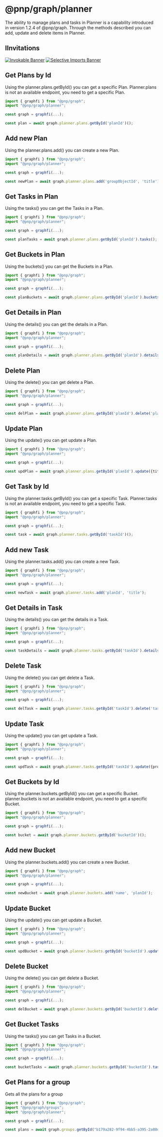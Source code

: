# @pnp/graph/planner

The ability to manage plans and tasks in Planner is a capability introduced in version 1.2.4 of @pnp/graph. Through the methods described
you can add, update and delete items in Planner.

## IInvitations

[![Invokable Banner](https://img.shields.io/badge/Invokable-informational.svg)](../concepts/invokable.md) [![Selective Imports Banner](https://img.shields.io/badge/Selective%20Imports-informational.svg)](../concepts/selective-imports.md)  

## Get Plans by Id

Using the planner.plans.getById() you can get a specific Plan.
Planner.plans is not an available endpoint, you need to get a specific Plan.

```TypeScript
import { graphfi } from "@pnp/graph";
import "@pnp/graph/planner";

const graph = graphfi(...);

const plan = await graph.planner.plans.getById('planId')();

```

## Add new Plan

Using the planner.plans.add() you can create a new Plan.

```TypeScript
import { graphfi } from "@pnp/graph";
import "@pnp/graph/planner";

const graph = graphfi(...);

const newPlan = await graph.planner.plans.add('groupObjectId', 'title');

```

## Get Tasks in Plan

Using the tasks() you can get the Tasks in a Plan.

```TypeScript
import { graphfi } from "@pnp/graph";
import "@pnp/graph/planner";

const graph = graphfi(...);

const planTasks = await graph.planner.plans.getById('planId').tasks();

```

## Get Buckets in Plan

Using the buckets() you can get the Buckets in a Plan.

```TypeScript
import { graphfi } from "@pnp/graph";
import "@pnp/graph/planner";

const graph = graphfi(...);

const planBuckets = await graph.planner.plans.getById('planId').buckets();

```

## Get Details in Plan

Using the details() you can get the details in a Plan.

```TypeScript
import { graphfi } from "@pnp/graph";
import "@pnp/graph/planner";

const graph = graphfi(...);

const planDetails = await graph.planner.plans.getById('planId').details();

```

## Delete Plan

Using the delete() you can get delete a Plan.

```TypeScript
import { graphfi } from "@pnp/graph";
import "@pnp/graph/planner";

const graph = graphfi(...);

const delPlan = await graph.planner.plans.getById('planId').delete('planEtag');

```

## Update Plan

Using the update() you can get update a Plan.

```TypeScript
import { graphfi } from "@pnp/graph";
import "@pnp/graph/planner";

const graph = graphfi(...);

const updPlan = await graph.planner.plans.getById('planId').update({title: 'New Title', eTag: 'planEtag'});

```

## Get Task by Id

Using the planner.tasks.getById() you can get a specific Task.
Planner.tasks is not an available endpoint, you need to get a specific Task.

```TypeScript
import { graphfi } from "@pnp/graph";
import "@pnp/graph/planner";

const graph = graphfi(...);

const task = await graph.planner.tasks.getById('taskId')();

```

## Add new Task

Using the planner.tasks.add() you can create a new Task.

```TypeScript
import { graphfi } from "@pnp/graph";
import "@pnp/graph/planner";

const graph = graphfi(...);

const newTask = await graph.planner.tasks.add('planId', 'title');

```

## Get Details in Task

Using the details() you can get the details in a Task.

```TypeScript
import { graphfi } from "@pnp/graph";
import "@pnp/graph/planner";

const graph = graphfi(...);

const taskDetails = await graph.planner.tasks.getById('taskId').details();

```

## Delete Task

Using the delete() you can get delete a Task.

```TypeScript
import { graphfi } from "@pnp/graph";
import "@pnp/graph/planner";

const graph = graphfi(...);

const delTask = await graph.planner.tasks.getById('taskId').delete('taskEtag');

```

## Update Task

Using the update() you can get update a Task.

```TypeScript
import { graphfi } from "@pnp/graph";
import "@pnp/graph/planner";

const graph = graphfi(...);

const updTask = await graph.planner.tasks.getById('taskId').update({properties, eTag:'taskEtag'});

```

## Get Buckets by Id

Using the planner.buckets.getById() you can get a specific Bucket.
planner.buckets is not an available endpoint, you need to get a specific Bucket.

```TypeScript
import { graphfi } from "@pnp/graph";
import "@pnp/graph/planner";

const graph = graphfi(...);

const bucket = await graph.planner.buckets.getById('bucketId')();

```

## Add new Bucket

Using the planner.buckets.add() you can create a new Bucket.

```TypeScript
import { graphfi } from "@pnp/graph";
import "@pnp/graph/planner";

const graph = graphfi(...);

const newBucket = await graph.planner.buckets.add('name', 'planId');

```

## Update Bucket

Using the update() you can get update a Bucket.

```TypeScript
import { graphfi } from "@pnp/graph";
import "@pnp/graph/planner";

const graph = graphfi(...);

const updBucket = await graph.planner.buckets.getById('bucketId').update({name: "Name", eTag:'bucketEtag'});

```

## Delete Bucket

Using the delete() you can get delete a Bucket.

```TypeScript
import { graphfi } from "@pnp/graph";
import "@pnp/graph/planner";

const graph = graphfi(...);

const delBucket = await graph.planner.buckets.getById('bucketId').delete(eTag:'bucketEtag');

```

## Get Bucket Tasks

Using the tasks() you can get Tasks in a Bucket.

```TypeScript
import { graphfi } from "@pnp/graph";
import "@pnp/graph/planner";

const graph = graphfi(...);

const bucketTasks = await graph.planner.buckets.getById('bucketId').tasks();

```

## Get Plans for a group

Gets all the plans for a group

```TypeScript
import { graphfi } from "@pnp/graph";
import "@pnp/graph/groups";
import "@pnp/graph/planner";

const graph = graphfi(...);

const plans = await graph.groups.getById("b179a282-9f94-4bb5-a395-2a80de5a5a78").plans();

```
